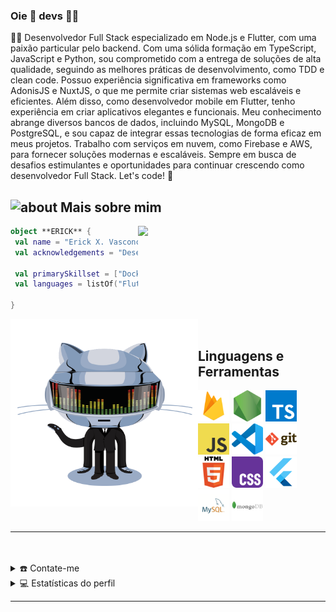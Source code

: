 ### Oie 👋 devs 👨‍💻

👨‍💻 Desenvolvedor Full Stack especializado em Node.js e Flutter, com uma paixão particular pelo backend. Com uma sólida formação em TypeScript, JavaScript e Python, sou comprometido com a entrega de soluções de alta qualidade, seguindo as melhores práticas de desenvolvimento, como TDD e clean code. Possuo experiência significativa em frameworks como AdonisJS e NuxtJS, o que me permite criar sistemas web escaláveis e eficientes. Além disso, como desenvolvedor mobile em Flutter, tenho experiência em criar aplicativos elegantes e funcionais. Meu conhecimento abrange diversos bancos de dados, incluindo MySQL, MongoDB e PostgreSQL, e sou capaz de integrar essas tecnologias de forma eficaz em meus projetos. Trabalho com serviços em nuvem, como Firebase e AWS, para fornecer soluções modernas e escaláveis. Sempre em busca de desafios estimulantes e oportunidades para continuar crescendo como desenvolvedor Full Stack. Let's code! 🚀

## <img width="45" alt="about" src="https://raw.github.com/elizarov/elizarov/master/about.png"> Mais sobre mim

<img align="right" width="300" src="https://i2.wp.com/allhtaccess.info/wp-content/uploads/2018/03/programming.gif?fit=1281%2C716&ssl=1" />

```kotlin
object **ERICK** {
 val name = "Erick X. Vasconcelos"
 val acknowledgements = "Desenvolvimento Mobile e Web e Full Stack em NodeJS."
 
 val primarySkillset = ["Docker", "Android", "API REST"]
 val languages = listOf("Flutter", "NodeJS", "Python", "JavaScript", "Bash") 

}
```

<a target="_blank"><img align="left" height="300" width="300" alt="𝙶𝙸𝙵" src="https://github.com/theashishgavade/theashishgavade/blob/master/GIF/github.gif"></a>
<br/>

## **Linguagens e Ferramentas**  

<code><img height="50" src="https://raw.githubusercontent.com/github/explore/80688e429a7d4ef2fca1e82350fe8e3517d3494d/topics/firebase/firebase.png"></code>
<code><img height="50" src="https://raw.githubusercontent.com/github/explore/80688e429a7d4ef2fca1e82350fe8e3517d3494d/topics/nodejs/nodejs.png"></code>
<code><img height="50" src="https://raw.githubusercontent.com/github/explore/80688e429a7d4ef2fca1e82350fe8e3517d3494d/topics/typescript/typescript.png"></code>
<code><img height="50" src="https://raw.githubusercontent.com/github/explore/80688e429a7d4ef2fca1e82350fe8e3517d3494d/topics/javascript/javascript.png"></code>
<code><img height="50" src="https://raw.githubusercontent.com/github/explore/80688e429a7d4ef2fca1e82350fe8e3517d3494d/topics/visual-studio-code/visual-studio-code.png"></code>
<code><img height="50" src="https://raw.githubusercontent.com/github/explore/80688e429a7d4ef2fca1e82350fe8e3517d3494d/topics/git/git.png"></code>
<code><img height="50" src="https://raw.githubusercontent.com/github/explore/80688e429a7d4ef2fca1e82350fe8e3517d3494d/topics/html/html.png"></code>
<code><img height="50" src="https://raw.githubusercontent.com/github/explore/80688e429a7d4ef2fca1e82350fe8e3517d3494d/topics/css/css.png"></code>
<code><img height="50" src="https://raw.githubusercontent.com/github/explore/80688e429a7d4ef2fca1e82350fe8e3517d3494d/topics/flutter/flutter.png"></code>
<code><img height="50" src="https://raw.githubusercontent.com/github/explore/80688e429a7d4ef2fca1e82350fe8e3517d3494d/topics/mysql/mysql.png"></code>
<code><img height="50" src="https://raw.githubusercontent.com/github/explore/80688e429a7d4ef2fca1e82350fe8e3517d3494d/topics/mongodb/mongodb.png"></code>


-----
<br/>
<br/>
<details>
  <summary>☎️ Contate-me</summary>
<div>
  <samp>
    <h2 align="center">you can reach me by:</h2>
    <p align="center">
      <br/>
      <a href="https://www.linkedin.com/in/erick-vasconcelos-50baa8150/" target="blank"><img align="center"
         src="https://img.shields.io/badge/linkedin-%231DA1F2.svg?style=for-the-badge&logo=linkedin&logoColor=white"
         alt="azzar" height="30"/></a>
      <a href="https://fb.com/" target="blank"><img align="center"
         src="https://img.shields.io/badge/facebook-4267B2.svg?style=for-the-badge&logo=facebook&logoColor=white"
         alt="azzar" height="30"/></a>
      <a href="mailto:erick_vasconcelos_contato@outlook.com" target="blank"><img align="center"
         src="https://img.shields.io/badge/gmail-EA4335.svg?style=for-the-badge&logo=gmail&logoColor=white"
         alt="azzar" height="30"/></a>
    </p>
  <p align="center">
      <a href="https://instagram.com/" target="blank"><img align="center"
         src="https://img.shields.io/badge/instagram-%23E4405F.svg?style=for-the-badge&logo=Instagram&logoColor=white"
         alt="azzar" height="30"/></a>         
      <a href="https://wa.me/" target="blank"><img align="center"
         src="https://img.shields.io/badge/whatsapp-4B7F1.svg?style=for-the-badge&logo=whatsapp&logoColor=white"
         alt="azzar" height="30"/></a>
      <br>
    </p>
  </samp>
</div>
</details>

<details> 
  <summary>💻 Estatísticas do perfil </summary>
  <div>
  <samp>
    <h2 align="center"> Estatísticas do Github </h2>
      <br/>
    <details open>
  <summary><h3>Linguagens</h3></summary>
            <p align="center">
        <a href="https://github.com/erickximenes/">
          <img src="https://github-readme-stats.vercel.app/api/top-langs/?username=erickximenes&langs_count=6&theme=gruvbox&layout=compact&hide_border=true"
          alt="ZaunSupremoXV :: overall Top Langs " /></a>
      </p>        
</details>
    <details open>
  <summary><h3>Mais informações</h3></summary>
        <p align="center">
          <a href="https://github.com/erickximenes/">
          <img width="49.5%" src="https://github-readme-stats.vercel.app/api?username=erickximenes&show_icons=true&theme=gruvbox&hide_border=true" />
          <img width="49.5%" src="https://github-readme-streak-stats.herokuapp.com/?user=erickximenes&theme=gruvbox&hide_border=true" />          
          </a>
       </p>
     <br>
     </samp>
  </div>    
</details>

-----


